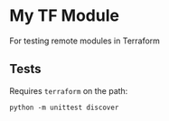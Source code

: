 # My TF Module

For testing remote modules in Terraform

## Tests
Requires `terraform` on the path:
```
python -m unittest discover
```
